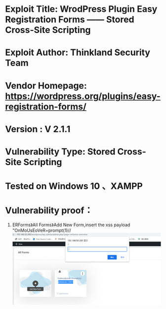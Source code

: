 # Exploit Title: WrodPress Plugin Easy Registration Forms —— Stored Cross-Site Scripting
# Exploit Author: Thinkland Security Team
# Vendor Homepage: https://wordpress.org/plugins/easy-registration-forms/
# Version :  V 2.1.1
# Vulnerability Type: Stored Cross-Site Scripting
# Tested on Windows 10 、XAMPP
# Vulnerability proof：  
1. ERForms》All Forms》Add New Form,insert the xss payload "OnMoUsEoVeR=prompt(1)//
![image](https://github.com/BigTiger2020/word-press/blob/main/ERForms.png)  
